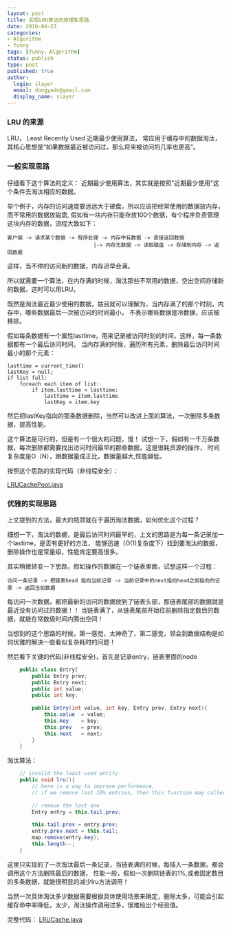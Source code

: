 ```yaml
---
layout: post
title: 实现LRU算法的原理和思路
date: 2016-04-23
categories:
- Algorithm
- funny
tags: [funny，Algorithm]
status: publish
type: post
published: true
author:
  login: slayer
  email: dongyado@gmail.com
  display_name: slayer
---
```


### LRU 的来源

LRU， Least Recently Used 近期最少使用算法， 常应用于缓存中的数据淘汰，
 其核心思想是“如果数据最近被访问过，那么将来被访问的几率也更高“。

### 一般实现思路

仔细看下这个算法的定义： 近期最少使用算法，其实就是按照"近期最少使用"这个条件去淘汰相应的数据。

举个例子，内存的访问速度要远远大于硬盘，所以应该把经常使用的数据放内存，而不常用的数据放磁盘,
假如有一块内存只能存放100个数据，有个程序负责管理这块内存的数据，流程大致如下：

	客户端 -> 请求某个数据 -> 程序处理 -> 内存中有数据 -> 直接返回数据  
								|-> 内存无数据 -> 读取磁盘 -> 存储到内存 -> 返回数据

这样，当不停的访问新的数据，内存迟早会满。

所以就需要一个算法，在内存满的时候，淘汰那些不常用的数据，空出空间存储新的数据，这时可以用LRU。

既然是淘汰最近最少使用的数据，姑且就可以理解为，当内存满了的那个时刻，内存中，哪些数据最后一次被访问的时间最小，
不表示哪些数据是冷数据，应该被移除。

假如每条数据有一个属性lasttime，用来记录被访问时刻的时间，这样，每一条数据都有一个最后访问时间，
当内存满的时候，遍历所有元素，删除最后访问时间最小的那个元素：

    lasttime = current_time()
    lastKey = null;
    if list full:
        foreach each item of list:
            if item.lasttime < lasttime:
                lasttime = item.lasttime
                lastKey = item.key
         
         

然后把lastKey指向的那条数据删除，当然可以改进上面的算法，一次删除多条数据，提高性能。

这个算法是可行的，但是有一个很大的问题，慢！
试想一下，假如有一千万条数据，每次删除都需要找出访问时间最早的那些数据，这是很耗资源的操作，
时间复杂度是O（N），跟数据量成正比，数据量越大,性能越低。

按照这个思路的实现代码（非线程安全）：

[LRUCachePool.java][]


### 优雅的实现思路

上文提到的方法，最大的瓶颈就在于遍历淘汰数据，如何优化这个过程？

细想一下，淘汰的数据，是最后访问时间最早的，上文的思路是为每一条记录加一个lastime，是否有更好的方法，
能够迅速（O(1)复杂度下）找到要淘汰的数据，删除操作也是常量级，性能肯定要高很多。

其实稍微转变一下思路，假如操作的数据在一个链表里面，试想这样一个过程：

    访问一条记录 -> 把链表head 指向当前记录 -> 当前记录中的next指向head之前指向的记录 -> 返回当前数据
    
每访问一次数据，都把最新的访问的数据放到了链表头部，那链表尾部的数据就是最近没有访问过的数据！！
当链表满了，从链表尾部开始往前删除指定数目的数据，就能在常数级时间内腾出空间！

当想到的这个思路的时候，第一感觉，太神奇了，第二感觉，领会到数据结构是如何优雅的解决一些看似复杂耗时的问题！ 

然后看下关键的代码(非线程安全)，首先是记录entry，链表里面的node

~~~java
	public class Entry{
		public Entry prev; 
		public Entry next; 
		public int value;  
		public int key;
		
		public Entry(int value, int key, Entry prev, Entry next){
			this.value  = value;
			this.key 	= key;
			this.prev   = prev;
			this.next   = next;
		}
	}

~~~  

淘汰算法：

~~~java
    // invalid the least used entity
    public void lru(){
    	// here is a way to improve performance, 
    	// if we remove last 10% entries, then this function may called less.
    	
    	// remove the last one
    	Entry entry = this.tail.prev;
    	
    	this.tail.prev = entry.prev;
    	entry.prev.next = this.tail;
    	map.remove(entry.key);
    	this.length--;
    }
~~~

这里只实现的了一次淘汰最后一条记录，当链表满的时候，每插入一条数据，都会调用这个方法删除最后的数据，
性能一般，假如一次删除链表的1%,或者固定数目的多条数据，就能很明显的减少lru方法调用！

当然一次具体淘汰多少数据需要根据具体使用场景来确定，删除太多，可能会引起缓存命中率降低，太少，淘汰操作调用过多，很难给出个经验值。

完整代码：
[LRUCache.java][]

[LRUCachePool.java]: https://github.com/dongyado/awesome-stuff/blob/master/src/top/shares/funny/lru/LRUCachePool.java
[LRUCache.java]: https://github.com/dongyado/awesome-stuff/blob/master/src/top/shares/funny/lru/LRUCache.java